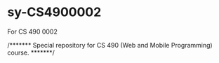 # sy-CS4900002
For CS 490 0002

/*******
Special repository for CS 490 (Web and Mobile Programming) course.
*******/

